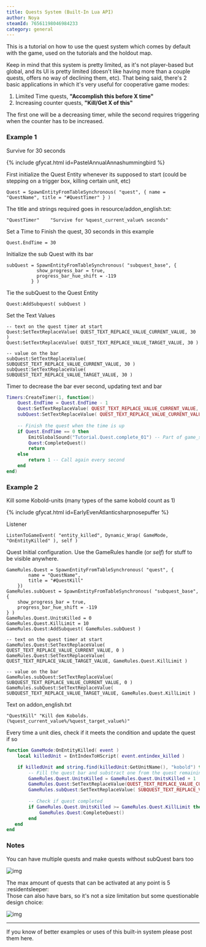 ```yaml
---
title: Quests System (Built-In Lua API)
author: Noya
steamId: 76561198046984233
category: general
---
```


This is a tutorial on how to use the quest system which comes by default with the game, used on the tutorials and the holdout map.

Keep in mind that this system is pretty limited, as it's not player-based but global, and its UI is pretty limited (doesn't like having more than a couple quests, offers no way of declining them, etc). That being said, there's 2 basic applications in which it's very useful for cooperative game modes:

1. Limited Time quests, **"Accomplish this before X time"**
2. Increasing counter quests, **"Kill/Get X of this"**

The first one will be a decreasing timer, while the second requires triggering when the counter has to be increased.

### Example 1

Survive for 30 seconds

{% include gfycat.html id=PastelAnnualAnnashummingbird %}

First initialize the Quest Entity whenever its supposed to start (could be stepping on a trigger box, killing certain unit, etc)
~~~
Quest = SpawnEntityFromTableSynchronous( "quest", { name = "QuestName", title = "#QuestTimer" } )
~~~

The title and strings required goes in resource/addon_english.txt:

~~~
"QuestTimer"	"Survive for %quest_current_value% seconds"
~~~

Set a Time to Finish the quest, 30 seconds in this example
~~~
Quest.EndTime = 30 
~~~

Initialize the sub Quest with its bar
~~~
subQuest = SpawnEntityFromTableSynchronous( "subquest_base", { 
           show_progress_bar = true, 
           progress_bar_hue_shift = -119 
         } )
~~~

Tie the subQuest to the Quest Entity
~~~
Quest:AddSubquest( subQuest )
~~~

Set the Text Values
~~~
-- text on the quest timer at start
Quest:SetTextReplaceValue( QUEST_TEXT_REPLACE_VALUE_CURRENT_VALUE, 30 )
Quest:SetTextReplaceValue( QUEST_TEXT_REPLACE_VALUE_TARGET_VALUE, 30 )

-- value on the bar
subQuest:SetTextReplaceValue( SUBQUEST_TEXT_REPLACE_VALUE_CURRENT_VALUE, 30 )
subQuest:SetTextReplaceValue( SUBQUEST_TEXT_REPLACE_VALUE_TARGET_VALUE, 30 )
~~~

Timer to decrease the bar ever second, updating text and bar
~~~lua
Timers:CreateTimer(1, function()
    Quest.EndTime = Quest.EndTime - 1
    Quest:SetTextReplaceValue( QUEST_TEXT_REPLACE_VALUE_CURRENT_VALUE, Quest.EndTime )
    subQuest:SetTextReplaceValue( QUEST_TEXT_REPLACE_VALUE_CURRENT_VALUE, Quest.EndTime )
    
    -- Finish the quest when the time is up  
    if Quest.EndTime == 0 then 
        EmitGlobalSound("Tutorial.Quest.complete_01") -- Part of game_sounds_music_tutorial
        Quest:CompleteQuest()
        return
    else
        return 1 -- Call again every second
    end
end)
~~~

### Example 2

Kill some Kobold-units (many types of the same kobold count as 1)

{% include gfycat.html id=EarlyEvenAtlanticsharpnosepuffer %}

Listener
~~~
ListenToGameEvent( "entity_killed", Dynamic_Wrap( GameMode, "OnEntityKilled" ), self )
~~~

Quest Initial configuration. Use the GameRules handle (or *self*) for stuff to be visible anywhere.
~~~
GameRules.Quest = SpawnEntityFromTableSynchronous( "quest", {
		name = "QuestName",
		title = "#QuestKill"
	})
GameRules.subQuest = SpawnEntityFromTableSynchronous( "subquest_base", {
	show_progress_bar = true,
	progress_bar_hue_shift = -119
} )
GameRules.Quest.UnitsKilled = 0
GameRules.Quest.KillLimit = 10
GameRules.Quest:AddSubquest( GameRules.subQuest )

-- text on the quest timer at start
GameRules.Quest:SetTextReplaceValue( QUEST_TEXT_REPLACE_VALUE_CURRENT_VALUE, 0 )
GameRules.Quest:SetTextReplaceValue( QUEST_TEXT_REPLACE_VALUE_TARGET_VALUE, GameRules.Quest.KillLimit )

-- value on the bar
GameRules.subQuest:SetTextReplaceValue( SUBQUEST_TEXT_REPLACE_VALUE_CURRENT_VALUE, 0 )
GameRules.subQuest:SetTextReplaceValue( SUBQUEST_TEXT_REPLACE_VALUE_TARGET_VALUE, GameRules.Quest.KillLimit )
~~~


Text on addon_english.txt
~~~
"QuestKill" "Kill dem Kobolds. (%quest_current_value%/%quest_target_value%)"
~~~

Every time a unit dies, check if it meets the condition and update the quest if so
~~~lua
function GameMode:OnEntityKilled( event )
    local killedUnit = EntIndexToHScript( event.entindex_killed )

    if killedUnit and string.find(killedUnit:GetUnitName(), "kobold") then
    	-- Fill the quest bar and substract one from the quest remaining text
        GameRules.Quest.UnitsKilled = GameRules.Quest.UnitsKilled + 1
        GameRules.Quest:SetTextReplaceValue(QUEST_TEXT_REPLACE_VALUE_CURRENT_VALUE, GameRules.Quest.UnitsKilled)
        GameRules.subQuest:SetTextReplaceValue( SUBQUEST_TEXT_REPLACE_VALUE_CURRENT_VALUE, GameRules.Quest.UnitsKilled )
        
        -- Check if quest completed 
        if GameRules.Quest.UnitsKilled >= GameRules.Quest.KillLimit then
            GameRules.Quest:CompleteQuest()
        end
   end
end
~~~

### Notes

You can have multiple quests and make quests without subQuest bars too

![img](http://puu.sh/hY5kO/dd9c3a5cba.jpg)

The max amount of quests that can be activated at any point is 5 :residentsleeper: <br>Those can also have bars, so it's not a size limitation but some questionable design choice:

![img](http://puu.sh/hY5RQ/300360728a.jpg)

---

If you know of better examples or uses of this built-in system please post them here.